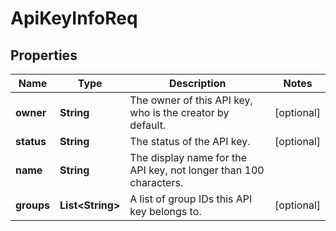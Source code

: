 
# ApiKeyInfoReq

## Properties
Name | Type | Description | Notes
------------ | ------------- | ------------- | -------------
**owner** | **String** | The owner of this API key, who is the creator by default. |  [optional]
**status** | **String** | The status of the API key. |  [optional]
**name** | **String** | The display name for the API key, not longer than 100 characters. | 
**groups** | **List&lt;String&gt;** | A list of group IDs this API key belongs to. |  [optional]



